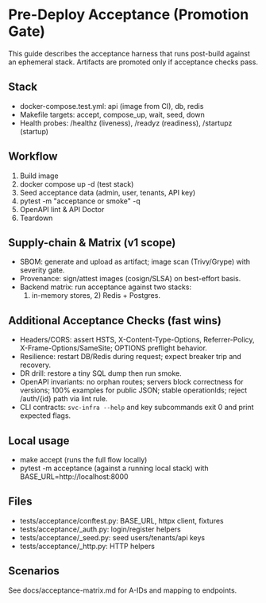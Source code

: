 # Pre-Deploy Acceptance (Promotion Gate)

This guide describes the acceptance harness that runs post-build against an ephemeral stack. Artifacts are promoted only if acceptance checks pass.

## Stack
- docker-compose.test.yml: api (image from CI), db, redis
- Makefile targets: accept, compose_up, wait, seed, down
- Health probes: /healthz (liveness), /readyz (readiness), /startupz (startup)

## Workflow
1. Build image
2. docker compose up -d (test stack)
3. Seed acceptance data (admin, user, tenants, API key)
4. pytest -m "acceptance or smoke" -q
5. OpenAPI lint & API Doctor
6. Teardown

## Supply-chain & Matrix (v1 scope)
- SBOM: generate and upload as artifact; image scan (Trivy/Grype) with severity gate.
- Provenance: sign/attest images (cosign/SLSA) on best-effort basis.
- Backend matrix: run acceptance against two stacks:
	1) in-memory stores, 2) Redis + Postgres.

## Additional Acceptance Checks (fast wins)
- Headers/CORS: assert HSTS, X-Content-Type-Options, Referrer-Policy, X-Frame-Options/SameSite; OPTIONS preflight behavior.
- Resilience: restart DB/Redis during request; expect breaker trip and recovery.
- DR drill: restore a tiny SQL dump then run smoke.
- OpenAPI invariants: no orphan routes; servers block correctness for versions; 100% examples for public JSON; stable operationIds; reject /auth/{id} path via lint rule.
- CLI contracts: `svc-infra --help` and key subcommands exit 0 and print expected flags.

## Local usage
- make accept (runs the full flow locally)
- pytest -m acceptance (against a running local stack) with BASE_URL=http://localhost:8000

## Files
- tests/acceptance/conftest.py: BASE_URL, httpx client, fixtures
- tests/acceptance/_auth.py: login/register helpers
- tests/acceptance/_seed.py: seed users/tenants/api keys
- tests/acceptance/_http.py: HTTP helpers

## Scenarios
See docs/acceptance-matrix.md for A-IDs and mapping to endpoints.
